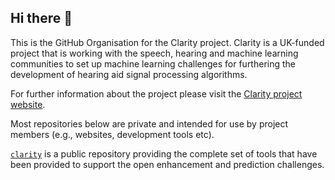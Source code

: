 ## Hi there 👋

This is the GitHub Organisation for the Clarity project.  Clarity is a UK-funded project that is working with the speech, hearing and machine learning communities to set up machine learning challenges for furthering the development of hearing aid signal processing algorithms.

For further information about the project please visit the [Clarity project website](http://claritychallenge.org/).

Most repositories below are private and intended for use by project members (e.g., websites, development tools etc). 

[`clarity`](https://github.com/claritychallenge/clarity) is a public repository providing the complete set of tools that have been provided to support the open enhancement and prediction challenges.


